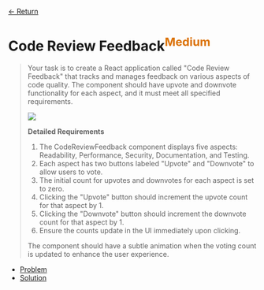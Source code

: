 [&larr; Return](https://hanggrian.github.io/grind-hackerrank/)

# Code Review Feedback<sup style="color: rgb(219, 113, 0);">Medium</sup>

> Your task is to create a React application called "Code Review Feedback" that
  tracks and manages feedback on various aspects of code quality. The component
  should have upvote and downvote functionality for each aspect, and it must
  meet all specified requirements.
>
> ![](https://s3.amazonaws.com/hr-assets/0/1729722211-95d9063039-ReactApp-GoogleChrome2024-09-1200-53-27-ezgif.com-video-to-gif-converter.gif)
>
> **Detailed Requirements**
>
> 1.  The CodeReviewFeedback component displays five aspects: Readability,
      Performance, Security, Documentation, and Testing.
> 1.  Each aspect has two buttons labeled "Upvote" and "Downvote" to allow users
      to vote.
> 1.  The initial count for upvotes and downvotes for each aspect is set to
      zero.
> 1.  Clicking the "Upvote" button should increment the upvote count for that
      aspect by 1.
> 1.  Clicking the "Downvote" button should increment the downvote count for
      that aspect by 1.
> 1.  Ensure the counts update in the UI immediately upon clicking.
>
> The component should have a subtle animation when the voting count is updated
  to enhance the user experience.

- [Problem](https://www.hackerrank.com/challenges/code-review-feedback/)
- [Solution](https://github.com/hanggrian/grind-hackerrank/blob/main/react/src/code-review-feedback.tsx)
